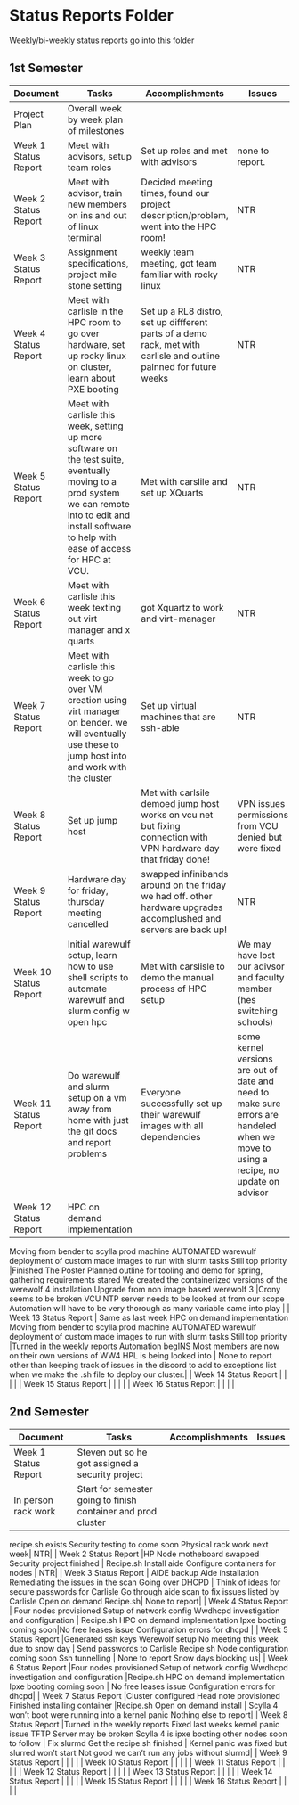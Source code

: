 # Status Reports Folder
Weekly/bi-weekly status reports go into this folder

## 1st Semester

| Document | Tasks | Accomplishments | Issues |
|---|---|---|---|
| Project Plan | Overall week by week plan of milestones | | |
| Week 1 Status Report |Meet with advisors, setup team roles | Set up roles and met with advisors| none to report.|
| Week 2 Status Report |Meet with advisor, train new members on ins and out of linux terminal | Decided meeting times, found our project description/problem, went into the HPC room! |NTR |
| Week 3 Status Report |Assignment specifications, project mile stone setting | weekly team meeting, got team familiar with rocky linux|NTR |
| Week 4 Status Report |Meet with carlisle in the HPC room to go over hardware, set up rocky linux on cluster, learn about PXE booting | Set up a RL8 distro, set up diffferent parts of a demo rack, met with carlisle and outline palnned for future weeks | NTR|
| Week 5 Status Report | Meet with carlisle this week, setting up more software on the test suite, eventually moving to a prod system we can remote into to edit and install software to help with ease of access for HPC at VCU.| Met with carslile and set up XQuarts | NTR|
| Week 6 Status Report | Meet with carlisle this week texting out virt manager and x quarts| got Xquartz to work and virt-manager  | NTR |
| Week 7 Status Report |Meet with carlisle this week to go over VM creation using virt manager on bender. we will eventually use these to jump host into and work with the cluster | Set up virtual machines that are ssh-able| NTR |
| Week 8 Status Report | Set up jump host| Met with carlsile demoed jump host works on vcu net but fixing connection with VPN hardware day that friday done!| VPN issues permissions from VCU denied but were fixed|
| Week 9 Status Report | Hardware day for friday, thursday meeting cancelled| swapped infinibands around on the friday we had off. other hardware upgrades accomplushed and servers are back up!| NTR |
| Week 10 Status Report |Initial warewulf setup, learn how to use shell scripts to automate warewulf and slurm config w open hpc |Met with carslisle to demo the manual process of HPC setup | We may have lost our adivsor and faculty member (hes switching schools)|
| Week 11 Status Report |Do warewulf and slurm setup on a vm away from home with just the git docs and report problems | Everyone successfully set up their warewulf images with all dependencies|some kernel versions are out of date and need to make sure errors are handeled when we move to using a recipe, no update on advisor|
| Week 12 Status Report | HPC on demand implementation
Moving from bender to scylla prod machine
AUTOMATED warewulf deployment of custom made images to run with slurm tasks 
Still top priority |Finished The Poster
Planned outline for tooling and demo for spring, gathering requirements stared
We created the containerized versions of the werewolf 4 installation
Upgrade from non image based werewolf 3
 |Crony seems to be broken
VCU NTP server needs to be looked at from our scope
Automation will have to be very thorough as many variable came into play |
| Week 13 Status Report | Same as last week
HPC on demand implementation
Moving from bender to scylla prod machine
AUTOMATED warewulf deployment of custom made images to run with slurm tasks 
Still top priority
|Turned in the weekly reports
Automation begINS
Most members are now on their own versions of WW4
HPL is being looked into 
 | None to report other than keeping track of issues in the discord to add to exceptions list when we make the .sh file to deploy our cluster.|
| Week 14 Status Report | | | |
| Week 15 Status Report | | | |
| Week 16 Status Report | | | |

## 2nd Semester

| Document | Tasks | Accomplishments| Issues |
|---|---|---|---|
| Week 1 Status Report | Steven out so he got assigned a security project
In person rack work| Start for semester going to finish container and prod cluster
recipe.sh exists
Security testing to come soon
Physical rack work next week| NTR|
| Week 2 Status Report |HP Node motheboard swapped
Security project finished
 | Recipe.sh
Install aide
Configure containers for nodes
| NTR|
| Week 3 Status Report |
AIDE backup
Aide installation
Remediating the issues in the scan
Going over DHCPD | Think of ideas for secure passwords for Carlisle
Go through aide scan to fix issues listed by Carlisle
Open on demand
Recipe.sh| None to report|
| Week 4 Status Report | Four nodes provisioned
Setup of network config
Wwdhcpd investigation and configuration
| Recipe.sh
HPC on demand implementation
Ipxe booting coming soon|No free leases issue
Configuration errors for dhcpd |
| Week 5 Status Report |Generated ssh keys
Werewolf setup
No meeting this week due to snow day
 | Send passwords to Carlisle
Recipe sh
Node configuration coming soon
Ssh tunnelling
| None to report
Snow days blocking us|
| Week 6 Status Report |Four nodes provisioned
Setup of network config
Wwdhcpd investigation and configuration
 |Recipe.sh
HPC on demand implementation
Ipxe booting coming soon | No free leases issue
Configuration errors for dhcpd|
| Week 7 Status Report |Cluster configured
Head note provisioned
Finished installing container
 |Recipe.sh
Open on demand install
 | Scylla 4 won’t boot were running into a kernel panic
Nothing else to report|
| Week 8 Status Report |Turned in the weekly reports
Fixed last weeks kernel panic issue
TFTP Server may be broken
Scylla 4 is ipxe booting other nodes soon to follow
 | Fix slurmd
Get the recipe.sh finished
| Kernel panic was fixed but slurred won’t start
Not good we can’t run any jobs without slurmd|
| Week 9 Status Report | | | |
| Week 10 Status Report | | | |
| Week 11 Status Report | | | |
| Week 12 Status Report | | | |
| Week 13 Status Report | | | |
| Week 14 Status Report | | | |
| Week 15 Status Report | | | |
| Week 16 Status Report | | | |
